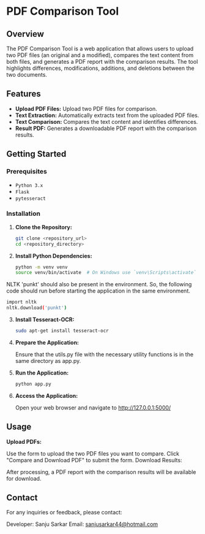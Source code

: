 # PDF Comparison Tool

## Overview

The PDF Comparison Tool is a web application that allows users to upload two PDF files (an original and a modified), compares the text content from both files, and generates a PDF report with the comparison results. The tool highlights differences, modifications, additions, and deletions between the two documents.

## Features

- **Upload PDF Files:** Upload two PDF files for comparison.
- **Text Extraction:** Automatically extracts text from the uploaded PDF files.
- **Text Comparison:** Compares the text content and identifies differences.
- **Result PDF:** Generates a downloadable PDF report with the comparison results.

## Getting Started

### Prerequisites

- `Python 3.x`
- `Flask`
- `pytesseract`

### Installation

1. **Clone the Repository:**

   ```bash
   git clone <repository_url>
   cd <repository_directory>
2. **Install Python Dependencies:**

   ```bash
   python -m venv venv
   source venv/bin/activate  # On Windows use `venv\Scripts\activate`

NLTK 'punkt' should also be present in the environment. So, the following code should run before starting the application in the same environment.
   ```bash
   import nltk
   nltk.download('punkt')
```
3. **Install Tesseract-OCR:**

   ```bash
   sudo apt-get install tesseract-ocr
   
4. **Prepare the Application:**

   Ensure that the utils.py file with the necessary utility functions is in the same directory as app.py.

5. **Run the Application:**

   ```bash
   python app.py
6. **Access the Application:**

   Open your web browser and navigate to http://127.0.0.1:5000/
   

## Usage
**Upload PDFs:**

Use the form to upload the two PDF files you want to compare.
Click "Compare and Download PDF" to submit the form.
Download Results:

After processing, a PDF report with the comparison results will be available for download.

## Contact
For any inquiries or feedback, please contact:

Developer: Sanju Sarkar
Email: sanjusarkar44@hotmail.com
